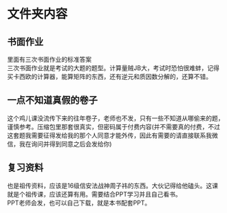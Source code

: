 # 文件夹内容
## 书面作业
里面有三次书面作业的标准答案<br>
三次书面作业就是考试的大题的题型。计算量贼JB大，考试时恐怕很难蚌，记得买卡西欧的计算器，能算矩阵的东西，还有逆元和质因数分解的，还算不错。
## 一点不知道真假的卷子
这个鸡儿课没流传下来的往年卷子，老师也不发，只有一些不知道从哪偷来的题，谨慎参考。压缩包里那套很真实，但密码属于付费内容(并不需要真的付费，不过这套题我需要征得发给我的那个人同意才能外传，因此有需要的请直接联系我微信，我在询问并得到同意之后会发给你)
## 复习资料
也是祖传资料，应该是16级信安法战神周子祎的东西。大伙记得给他磕头。这课就是个祖传课，应该还算有用。需要结合PPT学习并且自己看书。<br>
PPT老师会发，也可以自己下载，就是本书配套PPT。